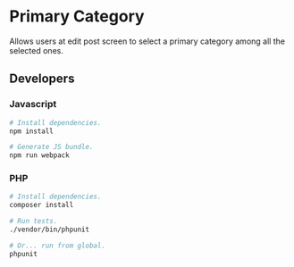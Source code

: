Primary Category
=====================

Allows users at edit post screen to select a primary category among all the selected ones.

## Developers

### Javascript

```bash
# Install dependencies.
npm install

# Generate JS bundle.
npm run webpack
```

### PHP

```bash
# Install dependencies.
composer install

# Run tests.
./vendor/bin/phpunit

# Or... run from global.
phpunit
```
